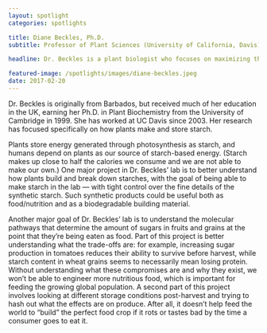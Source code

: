 ```yaml
---
layout: spotlight
categories: spotlights

title: Diane Beckles, Ph.D.
subtitle: Professor of Plant Sciences (University of California, Davis)

headline: Dr. Beckles is a plant biologist who focuses on maximizing the quality and quantity of food crops.

featured-image: /spotlights/images/diane-beckles.jpeg
date: 2017-02-20
---
```


Dr. Beckles is originally from Barbados, but received much of her education in the UK, earning her Ph.D. in Plant Biochemistry from the University of Cambridge in 1999. She has worked at UC Davis since 2003. Her research has focused specifically on how plants make and store starch.

Plants store energy generated through photosynthesis as starch, and humans depend on plants as our source of starch-based energy. (Starch makes up close to half the calories we consume and we are not able to make our own.) One major project in Dr. Beckles’ lab is to better understand how plants build and break down starches, with the goal of being able to make starch in the lab — with tight control over the fine details of the synthetic starch. Such synthetic products could be useful both as food/nutrition and as a biodegradable building material.

Another major goal of Dr. Beckles’ lab is to understand the molecular pathways that determine the amount of sugars in fruits and grains at the point that they’re being eaten as food. Part of this project is better understanding what the trade-offs are: for example, increasing sugar production in tomatoes reduces their ability to survive before harvest, while starch content in wheat grains seems to necessarily mean losing protein. Without understanding what these compromises are and why they exist, we won’t be able to engineer more nutritious food, which is important for feeding the growing global population. A second part of this project involves looking at different storage conditions post-harvest and trying to hash out what the effects are on produce. After all, it doesn’t help feed the world to “build” the perfect food crop if it rots or tastes bad by the time a consumer goes to eat it.